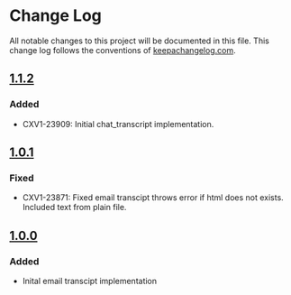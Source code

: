 # Change Log
All notable changes to this project will be documented in this file. This change log follows the conventions of [keepachangelog.com](http://keepachangelog.com/).


## [1.1.2](https://github.com/SerenovaLLC/transcripts-lambdas/compare/1.0.1...1.1.2)
### Added
- CXV1-23909: Initial chat_transcript implementation.
## [1.0.1](https://github.com/SerenovaLLC/transcripts-lambdas/compare/1.0.0...1.0.1)
### Fixed
- CXV1-23871: Fixed email transcipt throws error if html does not exists. Included text from plain file.
## [1.0.0](https://github.com/SerenovaLLC/transcripts-lambdas/compare/0f980eeee44589c7a22f264b4fb09a70c4540160...1.0.0)
### Added
- Inital email transcipt implementation
